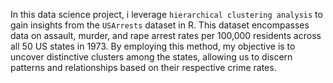 In this data science project, i leverage ```hierarchical clustering analysis``` to gain insights from the ```USArrests``` dataset in R. This dataset encompasses data on assault, murder, and rape arrest rates per 100,000 residents across all 50 US states in 1973. By employing this method, my objective is to uncover distinctive clusters among the states, allowing us to discern patterns and relationships based on their respective crime rates.
